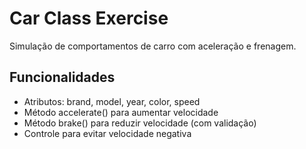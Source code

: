 # Car Class Exercise

Simulação de comportamentos de carro com aceleração e frenagem.

## Funcionalidades
- Atributos: brand, model, year, color, speed
- Método accelerate() para aumentar velocidade
- Método brake() para reduzir velocidade (com validação)
- Controle para evitar velocidade negativa
